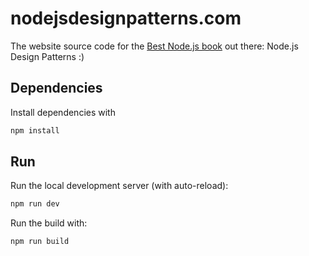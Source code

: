 # nodejsdesignpatterns.com

The website source code for the [Best Node.js book](https://www.nodejsdesignpatterns.com/) out there: Node.js Design Patterns :)


## Dependencies

Install dependencies with

```bash
npm install
```


## Run

Run the local development server (with auto-reload):

```bash
npm run dev
```

Run the build with:

```bash
npm run build
```